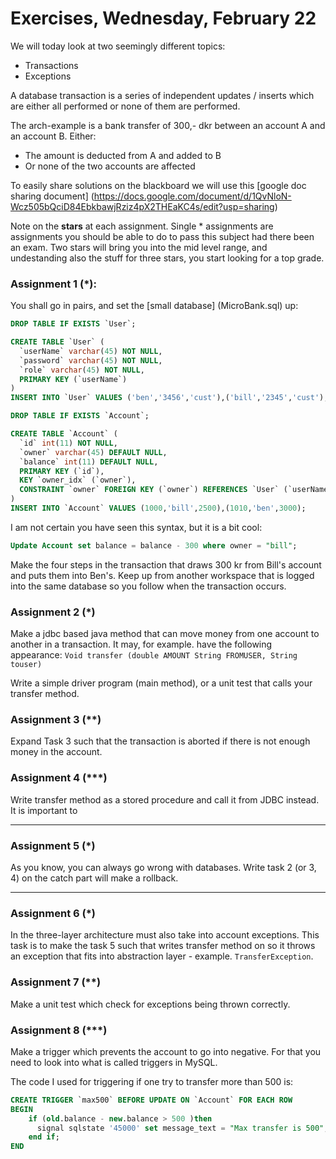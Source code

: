 # Exercises, Wednesday, February 22
We will today look at two seemingly different topics:

- Transactions
- Exceptions

A database transaction is a series of independent updates / inserts which are either all performed or none of them are performed.

The arch-example is a bank transfer of 300,- dkr between an account A and an account B. Either:

* The amount is deducted from A and added to B
* Or none of the two accounts are affected

To easily share solutions on the blackboard we will use this [google doc sharing document] (https://docs.google.com/document/d/1QvNloN-Wcz505bQciD84EbkbawjRziz4pX2THEaKC4s/edit?usp=sharing)

Note on the **stars** at each assignment. Single * assignments are assignments you should be able to do to pass this subject had there been an exam. Two stars will bring you into the mid level range, and undestanding also the stuff for three stars, you start looking for a top grade.

### Assignment 1 (*):
You shall go in pairs, and set the [small database] (MicroBank.sql) up:

```sql
DROP TABLE IF EXISTS `User`;

CREATE TABLE `User` (
  `userName` varchar(45) NOT NULL,
  `password` varchar(45) NOT NULL,
  `role` varchar(45) NOT NULL,
  PRIMARY KEY (`userName`)
)
INSERT INTO `User` VALUES ('ben','3456','cust'),('bill','2345','cust'),('joe','1234','admin');

DROP TABLE IF EXISTS `Account`;

CREATE TABLE `Account` (
  `id` int(11) NOT NULL,
  `owner` varchar(45) DEFAULT NULL,
  `balance` int(11) DEFAULT NULL,
  PRIMARY KEY (`id`),
  KEY `owner_idx` (`owner`),
  CONSTRAINT `owner` FOREIGN KEY (`owner`) REFERENCES `User` (`userName`) ON DELETE NO ACTION ON UPDATE NO ACTION
) 
INSERT INTO `Account` VALUES (1000,'bill',2500),(1010,'ben',3000);
```

I am not certain you have seen this syntax, but it is a bit cool:

```sql
Update Account set balance = balance - 300 where owner = "bill";
```

Make the four steps in the transaction that draws 300 kr from Bill's account and puts them into Ben's. Keep up from another workspace that is logged into the same database so you follow when the transaction occurs.

### Assignment 2 (*)
Make a jdbc based java method that can move money from one account to another in a transaction. It may, for example. have the following appearance:
`Void transfer (double AMOUNT String FROMUSER, String touser)`

Write a simple driver program (main method), or a unit test that calls your transfer method.

### Assignment 3 (**)
Expand Task 3 such that the transaction is aborted if there is not enough money in the account.

### Assignment 4 (***)
Write transfer method as a stored procedure and call it from JDBC instead. It is important to

---

### Assignment 5 (*)
As you know, you can always go wrong with databases. Write task 2 (or 3, 4) on the catch part will make a rollback.

----

### Assignment 6 (*)
In the three-layer architecture must also take into account exceptions. This task is to make the task 5 such that writes transfer method on so it throws an exception that fits into abstraction layer - example. `TransferException`. 

### Assignment 7 (**)
Make a unit test which check for exceptions being thrown correctly.

### Assignment 8 (***)
Make a trigger which prevents the account to go into negative. For that you need to look into what is called triggers in MySQL. 

The code I used for triggering if one try to transfer more than 500 is:

```sql
CREATE TRIGGER `max500` BEFORE UPDATE ON `Account` FOR EACH ROW
BEGIN
	if (old.balance - new.balance > 500 )then
      signal sqlstate '45000' set message_text = "Max transfer is 500";
	end if;
END
```
